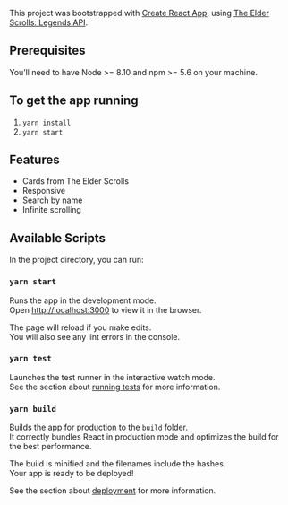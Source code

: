 This project was bootstrapped with [Create React App](https://github.com/facebook/create-react-app),
using [The Elder Scrolls: Legends API](https://docs.elderscrollslegends.io/).

## Prerequisites
You’ll need to have Node >= 8.10 and npm >= 5.6 on your machine.

## To get the app running
1. `yarn install`
2. `yarn start`

## Features
- Cards from The Elder Scrolls
- Responsive
- Search by name
- Infinite scrolling

## Available Scripts

In the project directory, you can run:

### `yarn start`

Runs the app in the development mode.<br />
Open [http://localhost:3000](http://localhost:3000) to view it in the browser.

The page will reload if you make edits.<br />
You will also see any lint errors in the console.

### `yarn test`

Launches the test runner in the interactive watch mode.<br />
See the section about [running tests](https://facebook.github.io/create-react-app/docs/running-tests) for more information.

### `yarn build`

Builds the app for production to the `build` folder.<br />
It correctly bundles React in production mode and optimizes the build for the best performance.

The build is minified and the filenames include the hashes.<br />
Your app is ready to be deployed!

See the section about [deployment](https://facebook.github.io/create-react-app/docs/deployment) for more information.
